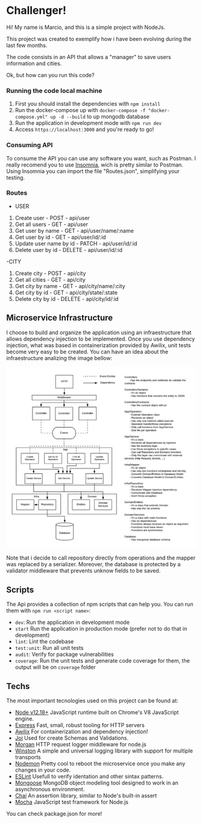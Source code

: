 # Challenger!

Hi! My name is Marcio, and this is a simple project with NodeJs.

This project was created to exemplify how i have been evolving during the last few months.

The code consists in an API that allows a "manager" to save users information and cities.

Ok, but how can you run this code? 
### Running the code local machine

1. First you should install the dependencies with `npm install`
2. Run the docker-compose up with `docker-compose -f "docker-compose.yml" up -d --build` to up mongodb database
3. Run the application in development mode with `npm run dev`
4. Access `https://localhost:3000` and you're ready to go!

### Consuming API

To consume the API you can use any software you want, such as Postman. I really recomend you to use [Insomnia](https://insomnia.rest/download), wich
is pretty similar to Postman. Using Insomnia you can import the file "Routes.json", simplifying your testing.

### Routes

- USER 

1. Create user - POST - api/user
2. Get all users - GET - api/user
3. Get user by name - GET - api/user/name/:name
4. Get user by id - GET - api/user/id/:id
5. Update user name by id - PATCH - api/user/id/:id
6. Delete user by id - DELETE - api/user/id/:id

-CITY

1. Create city - POST - api/city
2. Get all cities - GET - api/city
3. Get city by name - GET - api/city/name/:city
4. Get city by id - GET - api/city/state/:state
5. Delete city by id - DELETE - api/city/id/:id

## Microservice Infrastructure
I choose to build and organize the application using an infraestructure that allows dependency injection to be implemented. Once you use
dependency injection, what was based in containerization provided by Awilix, unit tests become very easy to be created. You can have an idea about the infraestructure analizing the image bellow:

![](./arch.png)

Note that i decide to call repository directly from operations and the mapper was replaced by a serializer. Moreover, the database is 
protected by a validator middleware that prevents unknow fields to be saved.

## Scripts

The Api provides a collection of npm scripts that can help you. You can run them with `npm run <script name>`:

- `dev`: Run the application in development mode
- `start` Run the application in production mode (prefer not to do that in development)
- `lint`: Lint the codebase
- `test:unit`: Run all unit tests
- `audit`: Verify for package vulnerabilities
- `coverage`: Run the unit tests and generate code coverage for them, the output will be on `coverage` folder
## Techs

The most important tecnologies used on this project can be found at: 

- [Node v12.18+](http://nodejs.org/) JavaScript runtime built on Chrome's V8 JavaScript engine.
- [Express](https://npmjs.com/package/express) Fast, small, robust tooling for HTTP servers
- [Awilix](https://www.npmjs.com/package/awilix) For containerization and dependency injection!
- [Joi](https://www.npmjs.com/package/joi) Used for create Schemas and Validations.
- [Morgan](https://www.npmjs.com/package/morgan) HTTP request logger middleware for node.js
- [Winston](https://www.npmjs.com/package/winston) A simple and universal logging library with support for multiple transports
- [Nodemon](https://www.npmjs.com/package/nodemon) Pretty cool to reboot the microservice once you make any changes in your code.
- [ESLint](https://www.npmjs.com/package/eslint) Usefull to verify identation and other sintax patterns.
- [Mongoose](https://www.npmjs.com/package/mongoose) MongoDB object modeling tool designed to work in an asynchronous environment.
- [Chai](https://www.npmjs.com/package/chai) An assertion library, similar to Node's built-in assert
- [Mocha](https://www.npmjs.com/package/mocha) JavaScript test framework for Node.js 

You can check package.json for more!
